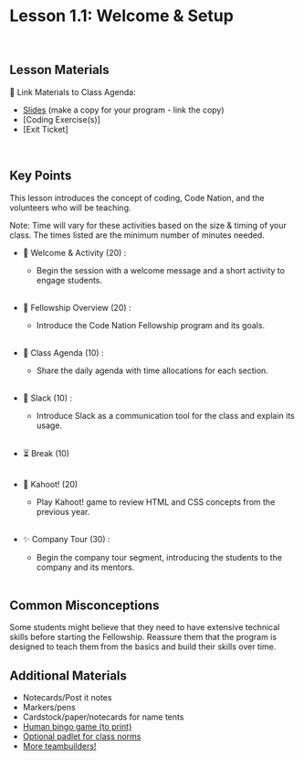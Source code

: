 # Lesson 1.1: Welcome & Setup

<br>

## Lesson Materials

📖 Link Materials to Class Agenda:
- [Slides](https://docs.google.com/presentation/d/19Orjx5il5B2A4tXx_3lhPURsA_HAkgPBRGYqPzzCkgk/edit?usp=sharing) (make a copy for your program - link the copy)
- [Coding Exercise(s)]
- [Exit Ticket]

<br>

## Key Points
This lesson introduces the concept of coding, Code Nation, and the volunteers who will be teaching. 

Note: Time will vary for these activities based on the size & timing of your class. The times listed are the minimum number of minutes needed.

- 👋 Welcome & Activity (20) : 
    - Begin the session with a welcome message and a short activity to engage students.<br><br>

- 👀 Fellowship Overview (20) : 
    - Introduce the Code Nation Fellowship program and its goals.<br><br>

- 📑 Class Agenda (10) :
    - Share the daily agenda with time allocations for each section.<br><br>

- 💬 Slack (10) :
    - Introduce Slack as a communication tool for the class and explain its usage.<br><br>

- ⏳ Break (10) <br><br>

- 👾 Kahoot! (20)
    - Play Kahoot! game to review HTML and CSS concepts from the previous year.<br><br>

- ✨ Company Tour (30) :
    - Begin the company tour segment, introducing the students to the company and its mentors.<br><br>


## Common Misconceptions
Some students might believe that they need to have extensive technical skills before starting the Fellowship. Reassure them that the program is designed to teach them from the basics and build their skills over time.



## Additional Materials
- Notecards/Post it notes
- Markers/pens
- Cardstock/paper/notecards for name tents
- [Human bingo game (to print)](https://docs.google.com/document/d/1gNvW01wSLtLrZjSp1-dRMVXfjW19pzsFuYKZV7L6tsw/edit?usp=sharing)
- [Optional padlet for class norms](https://codenation.padlet.org/cn/nipqv2jg60n21sll)
- [More teambuilders!](https://docs.google.com/presentation/d/1OQExI6xayhDnDzN2uUg2g9pNv68EukVfl5MKaYWPHzw/edit#slide=id.gf43128b5c6_2_747)

